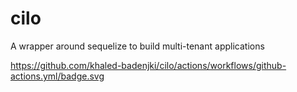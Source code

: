 # cilo
A wrapper around sequelize to build multi-tenant applications

https://github.com/khaled-badenjki/cilo/actions/workflows/github-actions.yml/badge.svg